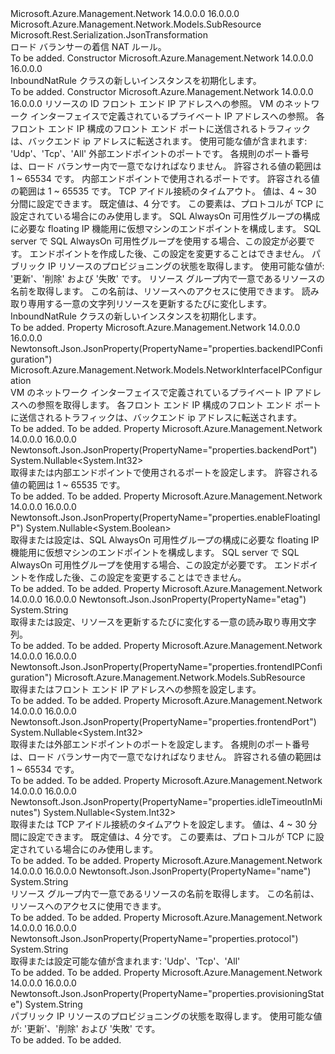 <Type Name="InboundNatRule" FullName="Microsoft.Azure.Management.Network.Models.InboundNatRule">
  <TypeSignature Language="C#" Value="public class InboundNatRule : Microsoft.Azure.Management.Network.Models.SubResource" />
  <TypeSignature Language="ILAsm" Value=".class public auto ansi beforefieldinit InboundNatRule extends Microsoft.Azure.Management.Network.Models.SubResource" />
  <TypeSignature Language="DocId" Value="T:Microsoft.Azure.Management.Network.Models.InboundNatRule" />
  <TypeSignature Language="VB.NET" Value="Public Class InboundNatRule&#xA;Inherits SubResource" />
  <TypeSignature Language="F#" Value="type InboundNatRule = class&#xA;    inherit SubResource" />
  <AssemblyInfo>
    <AssemblyName>Microsoft.Azure.Management.Network</AssemblyName>
    <AssemblyVersion>14.0.0.0</AssemblyVersion>
    <AssemblyVersion>16.0.0.0</AssemblyVersion>
  </AssemblyInfo>
  <Base>
    <BaseTypeName>Microsoft.Azure.Management.Network.Models.SubResource</BaseTypeName>
  </Base>
  <Interfaces />
  <Attributes>
    <Attribute>
      <AttributeName>Microsoft.Rest.Serialization.JsonTransformation</AttributeName>
    </Attribute>
  </Attributes>
  <Docs>
    <summary>
            ロード バランサーの着信 NAT ルール。
            </summary>
    <remarks>To be added.</remarks>
  </Docs>
  <Members>
    <Member MemberName=".ctor">
      <MemberSignature Language="C#" Value="public InboundNatRule ();" />
      <MemberSignature Language="ILAsm" Value=".method public hidebysig specialname rtspecialname instance void .ctor() cil managed" />
      <MemberSignature Language="DocId" Value="M:Microsoft.Azure.Management.Network.Models.InboundNatRule.#ctor" />
      <MemberSignature Language="VB.NET" Value="Public Sub New ()" />
      <MemberType>Constructor</MemberType>
      <AssemblyInfo>
        <AssemblyName>Microsoft.Azure.Management.Network</AssemblyName>
        <AssemblyVersion>14.0.0.0</AssemblyVersion>
        <AssemblyVersion>16.0.0.0</AssemblyVersion>
      </AssemblyInfo>
      <Parameters />
      <Docs>
        <summary>
            InboundNatRule クラスの新しいインスタンスを初期化します。
            </summary>
        <remarks>To be added.</remarks>
      </Docs>
    </Member>
    <Member MemberName=".ctor">
      <MemberSignature Language="C#" Value="public InboundNatRule (string id = null, Microsoft.Azure.Management.Network.Models.SubResource frontendIPConfiguration = null, Microsoft.Azure.Management.Network.Models.NetworkInterfaceIPConfiguration backendIPConfiguration = null, string protocol = null, Nullable&lt;int&gt; frontendPort = null, Nullable&lt;int&gt; backendPort = null, Nullable&lt;int&gt; idleTimeoutInMinutes = null, Nullable&lt;bool&gt; enableFloatingIP = null, string provisioningState = null, string name = null, string etag = null);" />
      <MemberSignature Language="ILAsm" Value=".method public hidebysig specialname rtspecialname instance void .ctor(string id, class Microsoft.Azure.Management.Network.Models.SubResource frontendIPConfiguration, class Microsoft.Azure.Management.Network.Models.NetworkInterfaceIPConfiguration backendIPConfiguration, string protocol, valuetype System.Nullable`1&lt;int32&gt; frontendPort, valuetype System.Nullable`1&lt;int32&gt; backendPort, valuetype System.Nullable`1&lt;int32&gt; idleTimeoutInMinutes, valuetype System.Nullable`1&lt;bool&gt; enableFloatingIP, string provisioningState, string name, string etag) cil managed" />
      <MemberSignature Language="DocId" Value="M:Microsoft.Azure.Management.Network.Models.InboundNatRule.#ctor(System.String,Microsoft.Azure.Management.Network.Models.SubResource,Microsoft.Azure.Management.Network.Models.NetworkInterfaceIPConfiguration,System.String,System.Nullable{System.Int32},System.Nullable{System.Int32},System.Nullable{System.Int32},System.Nullable{System.Boolean},System.String,System.String,System.String)" />
      <MemberSignature Language="VB.NET" Value="Public Sub New (Optional id As String = null, Optional frontendIPConfiguration As SubResource = null, Optional backendIPConfiguration As NetworkInterfaceIPConfiguration = null, Optional protocol As String = null, Optional frontendPort As Nullable(Of Integer) = null, Optional backendPort As Nullable(Of Integer) = null, Optional idleTimeoutInMinutes As Nullable(Of Integer) = null, Optional enableFloatingIP As Nullable(Of Boolean) = null, Optional provisioningState As String = null, Optional name As String = null, Optional etag As String = null)" />
      <MemberSignature Language="F#" Value="new Microsoft.Azure.Management.Network.Models.InboundNatRule : string * Microsoft.Azure.Management.Network.Models.SubResource * Microsoft.Azure.Management.Network.Models.NetworkInterfaceIPConfiguration * string * Nullable&lt;int&gt; * Nullable&lt;int&gt; * Nullable&lt;int&gt; * Nullable&lt;bool&gt; * string * string * string -&gt; Microsoft.Azure.Management.Network.Models.InboundNatRule" Usage="new Microsoft.Azure.Management.Network.Models.InboundNatRule (id, frontendIPConfiguration, backendIPConfiguration, protocol, frontendPort, backendPort, idleTimeoutInMinutes, enableFloatingIP, provisioningState, name, etag)" />
      <MemberType>Constructor</MemberType>
      <AssemblyInfo>
        <AssemblyName>Microsoft.Azure.Management.Network</AssemblyName>
        <AssemblyVersion>14.0.0.0</AssemblyVersion>
        <AssemblyVersion>16.0.0.0</AssemblyVersion>
      </AssemblyInfo>
      <Parameters>
        <Parameter Name="id" Type="System.String" />
        <Parameter Name="frontendIPConfiguration" Type="Microsoft.Azure.Management.Network.Models.SubResource" />
        <Parameter Name="backendIPConfiguration" Type="Microsoft.Azure.Management.Network.Models.NetworkInterfaceIPConfiguration" />
        <Parameter Name="protocol" Type="System.String" />
        <Parameter Name="frontendPort" Type="System.Nullable&lt;System.Int32&gt;" />
        <Parameter Name="backendPort" Type="System.Nullable&lt;System.Int32&gt;" />
        <Parameter Name="idleTimeoutInMinutes" Type="System.Nullable&lt;System.Int32&gt;" />
        <Parameter Name="enableFloatingIP" Type="System.Nullable&lt;System.Boolean&gt;" />
        <Parameter Name="provisioningState" Type="System.String" />
        <Parameter Name="name" Type="System.String" />
        <Parameter Name="etag" Type="System.String" />
      </Parameters>
      <Docs>
        <param name="id">リソースの ID</param>
        <param name="frontendIPConfiguration">フロント エンド IP アドレスへの参照。</param>
        <param name="backendIPConfiguration">VM のネットワーク インターフェイスで定義されているプライベート IP アドレスへの参照。 各フロント エンド IP 構成のフロント エンド ポートに送信されるトラフィックは、バックエンド ip アドレスに転送されます。</param>
        <param name="protocol">使用可能な値が含まれます: 'Udp'、'Tcp'、'All'</param>
        <param name="frontendPort">外部エンドポイントのポートです。 各規則のポート番号は、ロード バランサー内で一意でなければなりません。
            許容される値の範囲は 1 ~ 65534 です。</param>
        <param name="backendPort">内部エンドポイントで使用されるポートです。
            許容される値の範囲は 1 ~ 65535 です。</param>
        <param name="idleTimeoutInMinutes">TCP アイドル接続のタイムアウト。 値は、4 ~ 30 分間に設定できます。 既定値は、4 分です。 この要素は、プロトコルが TCP に設定されている場合にのみ使用します。</param>
        <param name="enableFloatingIP">SQL AlwaysOn 可用性グループの構成に必要な floating IP 機能用に仮想マシンのエンドポイントを構成します。 SQL server で SQL AlwaysOn 可用性グループを使用する場合、この設定が必要です。 エンドポイントを作成した後、この設定を変更することはできません。</param>
        <param name="provisioningState">パブリック IP リソースのプロビジョニングの状態を取得します。 使用可能な値が: '更新'、'削除' および '失敗' です。</param>
        <param name="name">リソース グループ内で一意であるリソースの名前を取得します。 この名前は、リソースへのアクセスに使用できます。</param>
        <param name="etag">読み取り専用する一意の文字列リソースを更新するたびに変化します。</param>
        <summary>
            InboundNatRule クラスの新しいインスタンスを初期化します。
            </summary>
        <remarks>To be added.</remarks>
      </Docs>
    </Member>
    <Member MemberName="BackendIPConfiguration">
      <MemberSignature Language="C#" Value="public Microsoft.Azure.Management.Network.Models.NetworkInterfaceIPConfiguration BackendIPConfiguration { get; }" />
      <MemberSignature Language="ILAsm" Value=".property instance class Microsoft.Azure.Management.Network.Models.NetworkInterfaceIPConfiguration BackendIPConfiguration" />
      <MemberSignature Language="DocId" Value="P:Microsoft.Azure.Management.Network.Models.InboundNatRule.BackendIPConfiguration" />
      <MemberSignature Language="VB.NET" Value="Public ReadOnly Property BackendIPConfiguration As NetworkInterfaceIPConfiguration" />
      <MemberSignature Language="F#" Value="member this.BackendIPConfiguration : Microsoft.Azure.Management.Network.Models.NetworkInterfaceIPConfiguration" Usage="Microsoft.Azure.Management.Network.Models.InboundNatRule.BackendIPConfiguration" />
      <MemberType>Property</MemberType>
      <AssemblyInfo>
        <AssemblyName>Microsoft.Azure.Management.Network</AssemblyName>
        <AssemblyVersion>14.0.0.0</AssemblyVersion>
        <AssemblyVersion>16.0.0.0</AssemblyVersion>
      </AssemblyInfo>
      <Attributes>
        <Attribute>
          <AttributeName>Newtonsoft.Json.JsonProperty(PropertyName="properties.backendIPConfiguration")</AttributeName>
        </Attribute>
      </Attributes>
      <ReturnValue>
        <ReturnType>Microsoft.Azure.Management.Network.Models.NetworkInterfaceIPConfiguration</ReturnType>
      </ReturnValue>
      <Docs>
        <summary>
            VM のネットワーク インターフェイスで定義されているプライベート IP アドレスへの参照を取得します。 各フロント エンド IP 構成のフロント エンド ポートに送信されるトラフィックは、バックエンド ip アドレスに転送されます。
            </summary>
        <value>To be added.</value>
        <remarks>To be added.</remarks>
      </Docs>
    </Member>
    <Member MemberName="BackendPort">
      <MemberSignature Language="C#" Value="public Nullable&lt;int&gt; BackendPort { get; set; }" />
      <MemberSignature Language="ILAsm" Value=".property instance valuetype System.Nullable`1&lt;int32&gt; BackendPort" />
      <MemberSignature Language="DocId" Value="P:Microsoft.Azure.Management.Network.Models.InboundNatRule.BackendPort" />
      <MemberSignature Language="VB.NET" Value="Public Property BackendPort As Nullable(Of Integer)" />
      <MemberSignature Language="F#" Value="member this.BackendPort : Nullable&lt;int&gt; with get, set" Usage="Microsoft.Azure.Management.Network.Models.InboundNatRule.BackendPort" />
      <MemberType>Property</MemberType>
      <AssemblyInfo>
        <AssemblyName>Microsoft.Azure.Management.Network</AssemblyName>
        <AssemblyVersion>14.0.0.0</AssemblyVersion>
        <AssemblyVersion>16.0.0.0</AssemblyVersion>
      </AssemblyInfo>
      <Attributes>
        <Attribute>
          <AttributeName>Newtonsoft.Json.JsonProperty(PropertyName="properties.backendPort")</AttributeName>
        </Attribute>
      </Attributes>
      <ReturnValue>
        <ReturnType>System.Nullable&lt;System.Int32&gt;</ReturnType>
      </ReturnValue>
      <Docs>
        <summary>
            取得または内部エンドポイントで使用されるポートを設定します。 許容される値の範囲は 1 ~ 65535 です。
            </summary>
        <value>To be added.</value>
        <remarks>To be added.</remarks>
      </Docs>
    </Member>
    <Member MemberName="EnableFloatingIP">
      <MemberSignature Language="C#" Value="public Nullable&lt;bool&gt; EnableFloatingIP { get; set; }" />
      <MemberSignature Language="ILAsm" Value=".property instance valuetype System.Nullable`1&lt;bool&gt; EnableFloatingIP" />
      <MemberSignature Language="DocId" Value="P:Microsoft.Azure.Management.Network.Models.InboundNatRule.EnableFloatingIP" />
      <MemberSignature Language="VB.NET" Value="Public Property EnableFloatingIP As Nullable(Of Boolean)" />
      <MemberSignature Language="F#" Value="member this.EnableFloatingIP : Nullable&lt;bool&gt; with get, set" Usage="Microsoft.Azure.Management.Network.Models.InboundNatRule.EnableFloatingIP" />
      <MemberType>Property</MemberType>
      <AssemblyInfo>
        <AssemblyName>Microsoft.Azure.Management.Network</AssemblyName>
        <AssemblyVersion>14.0.0.0</AssemblyVersion>
        <AssemblyVersion>16.0.0.0</AssemblyVersion>
      </AssemblyInfo>
      <Attributes>
        <Attribute>
          <AttributeName>Newtonsoft.Json.JsonProperty(PropertyName="properties.enableFloatingIP")</AttributeName>
        </Attribute>
      </Attributes>
      <ReturnValue>
        <ReturnType>System.Nullable&lt;System.Boolean&gt;</ReturnType>
      </ReturnValue>
      <Docs>
        <summary>
            取得または設定は、SQL AlwaysOn 可用性グループの構成に必要な floating IP 機能用に仮想マシンのエンドポイントを構成します。 SQL server で SQL AlwaysOn 可用性グループを使用する場合、この設定が必要です。 エンドポイントを作成した後、この設定を変更することはできません。
            </summary>
        <value>To be added.</value>
        <remarks>To be added.</remarks>
      </Docs>
    </Member>
    <Member MemberName="Etag">
      <MemberSignature Language="C#" Value="public string Etag { get; set; }" />
      <MemberSignature Language="ILAsm" Value=".property instance string Etag" />
      <MemberSignature Language="DocId" Value="P:Microsoft.Azure.Management.Network.Models.InboundNatRule.Etag" />
      <MemberSignature Language="VB.NET" Value="Public Property Etag As String" />
      <MemberSignature Language="F#" Value="member this.Etag : string with get, set" Usage="Microsoft.Azure.Management.Network.Models.InboundNatRule.Etag" />
      <MemberType>Property</MemberType>
      <AssemblyInfo>
        <AssemblyName>Microsoft.Azure.Management.Network</AssemblyName>
        <AssemblyVersion>14.0.0.0</AssemblyVersion>
        <AssemblyVersion>16.0.0.0</AssemblyVersion>
      </AssemblyInfo>
      <Attributes>
        <Attribute>
          <AttributeName>Newtonsoft.Json.JsonProperty(PropertyName="etag")</AttributeName>
        </Attribute>
      </Attributes>
      <ReturnValue>
        <ReturnType>System.String</ReturnType>
      </ReturnValue>
      <Docs>
        <summary>
            取得または設定、リソースを更新するたびに変化する一意の読み取り専用文字列。
            </summary>
        <value>To be added.</value>
        <remarks>To be added.</remarks>
      </Docs>
    </Member>
    <Member MemberName="FrontendIPConfiguration">
      <MemberSignature Language="C#" Value="public Microsoft.Azure.Management.Network.Models.SubResource FrontendIPConfiguration { get; set; }" />
      <MemberSignature Language="ILAsm" Value=".property instance class Microsoft.Azure.Management.Network.Models.SubResource FrontendIPConfiguration" />
      <MemberSignature Language="DocId" Value="P:Microsoft.Azure.Management.Network.Models.InboundNatRule.FrontendIPConfiguration" />
      <MemberSignature Language="VB.NET" Value="Public Property FrontendIPConfiguration As SubResource" />
      <MemberSignature Language="F#" Value="member this.FrontendIPConfiguration : Microsoft.Azure.Management.Network.Models.SubResource with get, set" Usage="Microsoft.Azure.Management.Network.Models.InboundNatRule.FrontendIPConfiguration" />
      <MemberType>Property</MemberType>
      <AssemblyInfo>
        <AssemblyName>Microsoft.Azure.Management.Network</AssemblyName>
        <AssemblyVersion>14.0.0.0</AssemblyVersion>
        <AssemblyVersion>16.0.0.0</AssemblyVersion>
      </AssemblyInfo>
      <Attributes>
        <Attribute>
          <AttributeName>Newtonsoft.Json.JsonProperty(PropertyName="properties.frontendIPConfiguration")</AttributeName>
        </Attribute>
      </Attributes>
      <ReturnValue>
        <ReturnType>Microsoft.Azure.Management.Network.Models.SubResource</ReturnType>
      </ReturnValue>
      <Docs>
        <summary>
            取得またはフロント エンド IP アドレスへの参照を設定します。
            </summary>
        <value>To be added.</value>
        <remarks>To be added.</remarks>
      </Docs>
    </Member>
    <Member MemberName="FrontendPort">
      <MemberSignature Language="C#" Value="public Nullable&lt;int&gt; FrontendPort { get; set; }" />
      <MemberSignature Language="ILAsm" Value=".property instance valuetype System.Nullable`1&lt;int32&gt; FrontendPort" />
      <MemberSignature Language="DocId" Value="P:Microsoft.Azure.Management.Network.Models.InboundNatRule.FrontendPort" />
      <MemberSignature Language="VB.NET" Value="Public Property FrontendPort As Nullable(Of Integer)" />
      <MemberSignature Language="F#" Value="member this.FrontendPort : Nullable&lt;int&gt; with get, set" Usage="Microsoft.Azure.Management.Network.Models.InboundNatRule.FrontendPort" />
      <MemberType>Property</MemberType>
      <AssemblyInfo>
        <AssemblyName>Microsoft.Azure.Management.Network</AssemblyName>
        <AssemblyVersion>14.0.0.0</AssemblyVersion>
        <AssemblyVersion>16.0.0.0</AssemblyVersion>
      </AssemblyInfo>
      <Attributes>
        <Attribute>
          <AttributeName>Newtonsoft.Json.JsonProperty(PropertyName="properties.frontendPort")</AttributeName>
        </Attribute>
      </Attributes>
      <ReturnValue>
        <ReturnType>System.Nullable&lt;System.Int32&gt;</ReturnType>
      </ReturnValue>
      <Docs>
        <summary>
            取得または外部エンドポイントのポートを設定します。 各規則のポート番号は、ロード バランサー内で一意でなければなりません。 許容される値の範囲は 1 ~ 65534 です。
            </summary>
        <value>To be added.</value>
        <remarks>To be added.</remarks>
      </Docs>
    </Member>
    <Member MemberName="IdleTimeoutInMinutes">
      <MemberSignature Language="C#" Value="public Nullable&lt;int&gt; IdleTimeoutInMinutes { get; set; }" />
      <MemberSignature Language="ILAsm" Value=".property instance valuetype System.Nullable`1&lt;int32&gt; IdleTimeoutInMinutes" />
      <MemberSignature Language="DocId" Value="P:Microsoft.Azure.Management.Network.Models.InboundNatRule.IdleTimeoutInMinutes" />
      <MemberSignature Language="VB.NET" Value="Public Property IdleTimeoutInMinutes As Nullable(Of Integer)" />
      <MemberSignature Language="F#" Value="member this.IdleTimeoutInMinutes : Nullable&lt;int&gt; with get, set" Usage="Microsoft.Azure.Management.Network.Models.InboundNatRule.IdleTimeoutInMinutes" />
      <MemberType>Property</MemberType>
      <AssemblyInfo>
        <AssemblyName>Microsoft.Azure.Management.Network</AssemblyName>
        <AssemblyVersion>14.0.0.0</AssemblyVersion>
        <AssemblyVersion>16.0.0.0</AssemblyVersion>
      </AssemblyInfo>
      <Attributes>
        <Attribute>
          <AttributeName>Newtonsoft.Json.JsonProperty(PropertyName="properties.idleTimeoutInMinutes")</AttributeName>
        </Attribute>
      </Attributes>
      <ReturnValue>
        <ReturnType>System.Nullable&lt;System.Int32&gt;</ReturnType>
      </ReturnValue>
      <Docs>
        <summary>
            取得または TCP アイドル接続のタイムアウトを設定します。 値は、4 ~ 30 分間に設定できます。 既定値は、4 分です。
            この要素は、プロトコルが TCP に設定されている場合にのみ使用します。
            </summary>
        <value>To be added.</value>
        <remarks>To be added.</remarks>
      </Docs>
    </Member>
    <Member MemberName="Name">
      <MemberSignature Language="C#" Value="public string Name { get; set; }" />
      <MemberSignature Language="ILAsm" Value=".property instance string Name" />
      <MemberSignature Language="DocId" Value="P:Microsoft.Azure.Management.Network.Models.InboundNatRule.Name" />
      <MemberSignature Language="VB.NET" Value="Public Property Name As String" />
      <MemberSignature Language="F#" Value="member this.Name : string with get, set" Usage="Microsoft.Azure.Management.Network.Models.InboundNatRule.Name" />
      <MemberType>Property</MemberType>
      <AssemblyInfo>
        <AssemblyName>Microsoft.Azure.Management.Network</AssemblyName>
        <AssemblyVersion>14.0.0.0</AssemblyVersion>
        <AssemblyVersion>16.0.0.0</AssemblyVersion>
      </AssemblyInfo>
      <Attributes>
        <Attribute>
          <AttributeName>Newtonsoft.Json.JsonProperty(PropertyName="name")</AttributeName>
        </Attribute>
      </Attributes>
      <ReturnValue>
        <ReturnType>System.String</ReturnType>
      </ReturnValue>
      <Docs>
        <summary>
            リソース グループ内で一意であるリソースの名前を取得します。
            この名前は、リソースへのアクセスに使用できます。
            </summary>
        <value>To be added.</value>
        <remarks>To be added.</remarks>
      </Docs>
    </Member>
    <Member MemberName="Protocol">
      <MemberSignature Language="C#" Value="public string Protocol { get; set; }" />
      <MemberSignature Language="ILAsm" Value=".property instance string Protocol" />
      <MemberSignature Language="DocId" Value="P:Microsoft.Azure.Management.Network.Models.InboundNatRule.Protocol" />
      <MemberSignature Language="VB.NET" Value="Public Property Protocol As String" />
      <MemberSignature Language="F#" Value="member this.Protocol : string with get, set" Usage="Microsoft.Azure.Management.Network.Models.InboundNatRule.Protocol" />
      <MemberType>Property</MemberType>
      <AssemblyInfo>
        <AssemblyName>Microsoft.Azure.Management.Network</AssemblyName>
        <AssemblyVersion>14.0.0.0</AssemblyVersion>
        <AssemblyVersion>16.0.0.0</AssemblyVersion>
      </AssemblyInfo>
      <Attributes>
        <Attribute>
          <AttributeName>Newtonsoft.Json.JsonProperty(PropertyName="properties.protocol")</AttributeName>
        </Attribute>
      </Attributes>
      <ReturnValue>
        <ReturnType>System.String</ReturnType>
      </ReturnValue>
      <Docs>
        <summary>
            取得または設定可能な値が含まれます: 'Udp'、'Tcp'、'All'
            </summary>
        <value>To be added.</value>
        <remarks>To be added.</remarks>
      </Docs>
    </Member>
    <Member MemberName="ProvisioningState">
      <MemberSignature Language="C#" Value="public string ProvisioningState { get; set; }" />
      <MemberSignature Language="ILAsm" Value=".property instance string ProvisioningState" />
      <MemberSignature Language="DocId" Value="P:Microsoft.Azure.Management.Network.Models.InboundNatRule.ProvisioningState" />
      <MemberSignature Language="VB.NET" Value="Public Property ProvisioningState As String" />
      <MemberSignature Language="F#" Value="member this.ProvisioningState : string with get, set" Usage="Microsoft.Azure.Management.Network.Models.InboundNatRule.ProvisioningState" />
      <MemberType>Property</MemberType>
      <AssemblyInfo>
        <AssemblyName>Microsoft.Azure.Management.Network</AssemblyName>
        <AssemblyVersion>14.0.0.0</AssemblyVersion>
        <AssemblyVersion>16.0.0.0</AssemblyVersion>
      </AssemblyInfo>
      <Attributes>
        <Attribute>
          <AttributeName>Newtonsoft.Json.JsonProperty(PropertyName="properties.provisioningState")</AttributeName>
        </Attribute>
      </Attributes>
      <ReturnValue>
        <ReturnType>System.String</ReturnType>
      </ReturnValue>
      <Docs>
        <summary>
            パブリック IP リソースのプロビジョニングの状態を取得します。 使用可能な値が: '更新'、'削除' および '失敗' です。
            </summary>
        <value>To be added.</value>
        <remarks>To be added.</remarks>
      </Docs>
    </Member>
  </Members>
</Type>